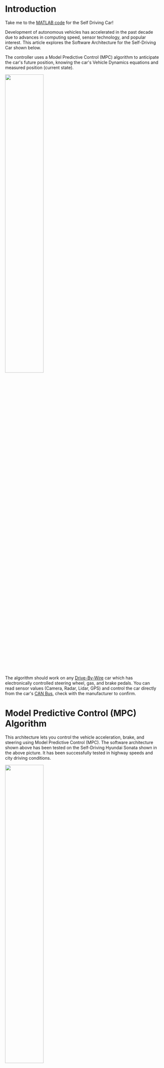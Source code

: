 # Introduction


Take me to the [MATLAB code](https://github.com/AMoazeni/Self-Driving-Car/blob/master/Code/Autonomous%20Drifting%20Simulation.m) for the Self Driving Car!



Development of autonomous vehicles has accelerated in the past decade due to advances in computing speed, sensor technology, and popular interest. This article explores the Software Architecture for the Self-Driving Car shown below.



The controller uses a Model Predictive Control (MPC) algorithm to anticipate the car's future position, knowing the car's Vehicle Dynamics equations and measured position (current state).



<img src="https://raw.githubusercontent.com/AMoazeni/Self-Driving-Car/master/Jupyter%20Notebook/Images/01%20-%20Car%20Sensors.png" width=50%>



The algorithm should work on any [Drive-By-Wire](https://en.wikipedia.org/wiki/Drive_by_wire) car which has electronically controlled steering wheel, gas, and brake pedals. You can read sensor values (Camera, Radar, Lidar, GPS) and control the car directly from the car's [CAN Bus](https://en.wikipedia.org/wiki/CAN_bus), check with the manufacturer to confirm.






# Model Predictive Control (MPC) Algorithm


This architecture lets you control the vehicle acceleration, brake, and steering using Model Predictive Control (MPC). The software architecture shown above has been tested on the Self-Driving Hyundai Sonata shown in the above picture. It has been successfully tested in highway speeds and city driving conditions.



<img src="https://raw.githubusercontent.com/AMoazeni/Self-Driving-Car/master/Jupyter%20Notebook/Images/02%20-%20Control%20System.png" width=50%>



At each sampling time step, beginning at the current state, an open loop optimal control problem is solved over a finite horizon. For each consecutive time step, time step a new optimal control problem based on new measurements is solved over a shifted horizon.



The optimal solution relies on a dynamic model of the process with respects to input constraints, output constraints, and minimizing a performance index (cost). The cost equation for this model is the simple distance formula, this keeps the car at the center of the lane by minimizing cost error which is the car's center position coordinate minus lane center coordinate.



<img src="https://raw.githubusercontent.com/AMoazeni/Self-Driving-Car/master/Jupyter%20Notebook/Images/03%20-%20MPC%20Algorithm.png" width=50%>






# Vehicle Dynamics


Here is a description of a car's Vehicle Dynamics. You can find the constants for your car with some simple research or taking measurements. The simulated vehicle in this project tracks a circular trajectory, but the algorithm can follow any trajectory. Your real-world trajectory comes from lane detection which is generated by your camera sensor's Computer Vision (CV) system.



<img src="https://raw.githubusercontent.com/AMoazeni/Self-Driving-Car/master/Jupyter%20Notebook/Images/04%20-%20Vehicle%20Dynamics.png" width=50%>



<img src="https://raw.githubusercontent.com/AMoazeni/Self-Driving-Car/master/Jupyter%20Notebook/Images/05%20-%20Vehicle%20Equations.png" width=50%>



<img src="https://raw.githubusercontent.com/AMoazeni/Self-Driving-Car/master/Jupyter%20Notebook/Images/06%20-%20Vehicle%20Constants.png" width=50%>



The only input considered is the vehicle steering angle (steering wheel) and acceleration (gas and brake pedal). Some constraints are implemented to smooth out driving commands like a limited steering angle range, and limited rate of change for steering angle which reduces jerk in steering. 



The Vehicle Model equations need to be [linearized](https://apmonitor.com/pdc/index.php/Main/ModelLinearization) which is like finding the next position of a point given its initial position and slope. Linearized equations are MUCH easier to calculate from a computer's perspective.



<img src="https://raw.githubusercontent.com/AMoazeni/Self-Driving-Car/master/Jupyter%20Notebook/Images/07%20-%20Vehicle%20Linear.png" width=50%>






# Bicycle Model


Bicycle models are not as computationally expensive as car models, and also less prone to errors due to their simplicity. It's highly recommended to use a Bicycle Model for the real Self-Driving Car. Check out this research paper which compares [Vehicle versus Bicycle Models for Autonomous Vehicles](https://github.com/AMoazeni/Self-Driving-Car/blob/master/Research%20Papers/01%20-%20Vehicle%20Models%20for%20Autonomous%20Driving.pdf). Also read this research paper on [Autonomous Drifting](https://github.com/AMoazeni/Self-Driving-Car/blob/master/Research%20Papers/02%20-%20Autonomous%20Vehicle%20Drifting%20with%20MPC.pdf).



<img src="https://raw.githubusercontent.com/AMoazeni/Self-Driving-Car/master/Jupyter%20Notebook/Images/08%20-%20Bicycle%20Model.png" width=50%>



<img src="https://raw.githubusercontent.com/AMoazeni/Self-Driving-Car/master/Jupyter%20Notebook/Images/09%20-%20Bicycle%20Equations.png" width=50%>



<img src="https://raw.githubusercontent.com/AMoazeni/Self-Driving-Car/master/Jupyter%20Notebook/Images/10%20-%20Bicycle%20Symbols.png" width=50%>






# Autonomous Drifting!


The tire model equation is not necessary for normal driving. It's only included for fun to simulate drifting. It forces tire friction to saturate (no traction) and get the car to drift! Remove the tire equations and friction saturation constraints to simulate regular driving.



<img src="https://raw.githubusercontent.com/AMoazeni/Self-Driving-Car/master/Jupyter%20Notebook/Images/11%20-%20Drifting.png" width=50%>



<img src="https://raw.githubusercontent.com/AMoazeni/Self-Driving-Car/master/Jupyter%20Notebook/Images/12%20-%20Tire%20Model.png" width=50%>





# Results

The following images are made in MATLAB, they show the lane (Red lines), the car and steering wheel angle (Black box), and the covered trajectory (Blue line).


### Normal Driving


<img src="https://raw.githubusercontent.com/AMoazeni/Self-Driving-Car/master/Jupyter%20Notebook/Images/13%20-%20Result%20Car.png" width=50%>


### Drifting


<img src="https://raw.githubusercontent.com/AMoazeni/Self-Driving-Car/master/Jupyter%20Notebook/Images/14%20-%20Result%20Drifting.gif" width=50%>







# Robot Operating System (ROS)


The [Robot Operating System (ROS)](http://www.ros.org/) is an open source platform that's quickly becoming an industry standard in the Robotics field. ROS let's you quickly prototype and reuse code through their robust publisher-subscriber ([pub-sub](https://en.wikipedia.org/wiki/Publish%E2%80%93subscribe_pattern)) architecture. You can also use different languages to create your nodes which is a huge bonus for modular design.


ROS applies a Soft Real-Time system to your code which is fine for single projects but becomes problematic when implemented at scale. There are workarounds for getting Hard Real-Time performance, but that's a topic for another post. Follow along with these [ROS Tutorials](http://wiki.ros.org/ROS/Tutorials) to get you started, section 1.1 steps 1-13 are the most important tutorials. The following Self-Driving Car visualization was made in ROS using the Rviz package.


<img src="https://raw.githubusercontent.com/AMoazeni/Self-Driving-Car/master/Jupyter%20Notebook/Images/15%20-%20ROS.png" width=50%>






# Code


This repository only contains the [MATLAB simulation](https://github.com/AMoazeni/Self-Driving-Car/blob/master/Code/Autonomous%20Drifting%20Simulation.m) for this project. However in the real world, this project was implemented on the Self-Driving Car using Robot Operating System (ROS). Find the MATLAB simulation in the 'Code' folder of this repository.



```shell
$ git clone https://github.com/AMoazeni/Self-Driving-Car.git
$ cd Self-Driving-Car
```






